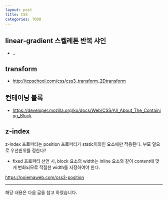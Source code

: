 ```yaml
---
layout: post
title: CSS
categories: TODO
---
```


## linear-gradient 스켈레톤 반복 샤인
- ..

## transform
- http://tcpschool.com/css/css3_transform_2Dtransform

## 컨테이닝 블록

- https://developer.mozilla.org/ko/docs/Web/CSS/All_About_The_Containing_Block



## z-index
z-index 프로퍼티는 position 프로퍼티가 static이외인 요소에만 적용된다. 부모 밑으로 우선쉰위를 정한다?

- fixed 프로퍼티 선언 시, block 요소의 width는 inline 요소와 같이 content에 맞게 변화되므로 적절한 width를 지정하여야 한다.


https://poiemaweb.com/css3-position


---

해당 내용은 다음 글을 참고 하였습니다.
